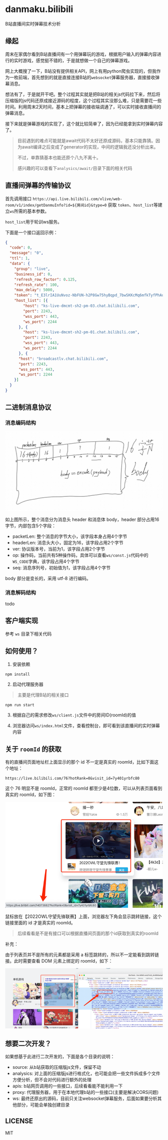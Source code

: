 # danmaku.bilibili
B站直播间实时弹幕技术分析

## 缘起

周末在家偶尔看到B站直播间有一个用弹幕玩的游戏，根据用户输入的弹幕内容进行的实时游戏，感觉挺不错的，于是就想做一个自己的弹幕游戏。

网上大概搜了一下，B站没有提供相关API，网上有用python爬虫实现的，但我作为一枚前端，首先想到的就是直接连接B站的`websocket`弹幕服务器，直接接收弹幕消息。

想法有了，于是就开干吧。整个过程其实就是把B站的相关js代码拉下来，然后将压缩版的js代码还原成接近源码的程度，这个过程其实没那么难，只是需要花一些时间。利用周末2天时间，基本上把弹幕的接收端调通了，可以实时接收直播间的弹幕消息。

接下来就是弹幕游戏的实现了，这个就比较简单了，因为已经能拿到实时弹幕内容了。

> 目前遇到的难点可能就是await代码不太好还原成源码，基本只能靠猜。因为await编译之后变成了generator的实现，中间的逻辑我还没分析出来。
> 
> 不过，单靠猜基本也能还原个八九不离十。
> 
> 感兴趣的可以查看下`analysics/await/`目录下面的相关代码

## 直播间弹幕的传输协议

首先调用接口 `https://api.live.bilibili.com/xlive/web-room/v1/index/getDanmuInfo?id=${房间id}&type=0` 获取 `token`、`host_list`等建立`ws`所需的基本参数。

`host_list`用于轮训ws服务。

下面是一个接口返回示例：
```json
{
  "code": 0,
  "message": "0",
  "ttl": 1,
  "data": {
    "group": "live",
    "business_id": 0,
    "refresh_row_factor": 0.125,
    "refresh_rate": 100,
    "max_delay": 5000,
    "token": "t_E3lrIA1UuNvoz-NbFUN-h2P8Gw75hyBqpd_7bwSKKcMq6mfkTyfPhAummm4KSxdJxoXOxswzQHDMYQODTXqDgJM0qixkFcvzPmCUWQzLFDkK8PeDK4VqBcmLCD0kiYz9WZQLELZn1J5Wwg9pxVJa5-un5J2gOJgMfB7EJnlQ0CLg==",
    "host_list": [{
        "host": "ks-live-dmcmt-sh2-pm-03.chat.bilibili.com",
        "port": 2243,
        "wss_port": 443,
        "ws_port": 2244
      }, {
        "host": "ks-live-dmcmt-sh2-pm-01.chat.bilibili.com",
        "port": 2243,
        "wss_port": 443,
        "ws_port": 2244
      }, {
      "host": "broadcastlv.chat.bilibili.com",
      "port": 2243,
      "wss_port": 443,
      "ws_port": 2244
    }]
  }
}
```

## 二进制消息协议

### 消息编码结构

![消息编码结构](assets/packet-struct-1.png)

如上图所示，整个消息分为消息头 header 和消息体 body，header 部分占用16字节，内部包含5个字段：
- packetLen: 整个消息的字节大小，该字段本身占用4个字节
- headerLen: 消息头大小，固定为16，该字段占用2个字节
- ver: 协议版本号，当前为1，该字段占用2个字节
- op: 操作码，当前共有5种操作码，具体可以查看`ws/const.js`代码中的`WS_CODE`字典，该字段占用4个字节
- seq: 消息序列号，初始值为1，该字段占用4个字节

body 部分是变长的，采用 utf-8 进行编码。

### 消息解码结构

todo

## 客户端实现

参考 `ws` 目录下相关代码

## 如何使用？

1. 安装依赖
```shell
npm install
```

2. 启动代理服务器
> 主要是代理B站的相关接口
```shell
npm run start
```

3. 根据自己的需求修改`ws/client.js`文件中的房间ID(roomId)的值

4. 浏览器访问`ws/index.html`文件，查看控制台，即可看到该直播间的实时弹幕内容


## 关于 `roomId` 的获取

有的直播间页面地址栏上面显示的那个 id 不一定是真实的 roomId，比如下面这个地址：
```
https://live.bilibili.com/76?hotRank=0&visit_id=7y401yrbfc80
```
这个 76 明显不是 roomId，正常的 roomId 都至少是4位数，可以从列表页面看到真实的 roomId，如下图：

![获取真实的roomId](assets/roomId.png)

鼠标放在【2022OWL守望先锋联赛】上面，浏览器左下角会显示跳转链接，这个链接里面的 id 才是真实的 roomId。

> 后续看看是不是有接口可以根据直播间页面的那个id获取到真实的roomId

补充：

由于列表页并不是所有的元素都是采用 a 标签跳转的，所以不一定能看到跳转链接。此时需要查看 DOM 元素上绑定的 roomId，如下：

![获取真实的roomId](assets/roomId2.png)


## 想要二次开发？

如果想基于此进行二次开发的，下面是各个目录的说明：

- source: 从b站获取的压缩版js文件，保留不动
- analysics: 对上面的压缩版js进行格式化，也可能会把一些文件拆成多个文件方便分析，但不会对代码进行额外的处理
- apis: b站网页调用的一些接口，后续看看能不能利用一下
- proxy: 代理服务器，用于在本地代理b站的一些接口(主要是解决CORS问题)
- ws: 最终还原出的源码，目前只关注websocket弹幕服务，后面如果要分析其他部分，可能会单独创建目录

## LICENSE

MIT
